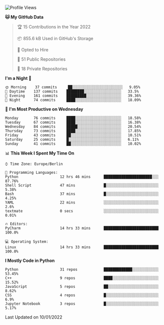 <!--START_SECTION:waka-->
![Profile Views](http://img.shields.io/badge/Profile%20Views-1-blue)

**🐱 My GitHub Data** 

> 🏆 15 Contributions in the Year 2022
 > 
> 📦 855.6 kB Used in GitHub's Storage 
 > 
> 💼 Opted to Hire
 > 
> 📜 51 Public Repositories 
 > 
> 🔑 18 Private Repositories  
 > 
**I'm a Night 🦉** 

```text
🌞 Morning    37 commits     ██░░░░░░░░░░░░░░░░░░░░░░░   9.05% 
🌆 Daytime    137 commits    ████████░░░░░░░░░░░░░░░░░   33.5% 
🌃 Evening    161 commits    █████████░░░░░░░░░░░░░░░░   39.36% 
🌙 Night      74 commits     ████░░░░░░░░░░░░░░░░░░░░░   18.09%

```
📅 **I'm Most Productive on Wednesday** 

```text
Monday       76 commits     ████░░░░░░░░░░░░░░░░░░░░░   18.58% 
Tuesday      67 commits     ████░░░░░░░░░░░░░░░░░░░░░   16.38% 
Wednesday    84 commits     █████░░░░░░░░░░░░░░░░░░░░   20.54% 
Thursday     73 commits     ████░░░░░░░░░░░░░░░░░░░░░   17.85% 
Friday       43 commits     ██░░░░░░░░░░░░░░░░░░░░░░░   10.51% 
Saturday     25 commits     █░░░░░░░░░░░░░░░░░░░░░░░░   6.11% 
Sunday       41 commits     ██░░░░░░░░░░░░░░░░░░░░░░░   10.02%

```


📊 **This Week I Spent My Time On** 

```text
⌚︎ Time Zone: Europe/Berlin

💬 Programming Languages: 
Python                   12 hrs 46 mins      ██████████████████████░░░   87.76% 
Shell Script             47 mins             █░░░░░░░░░░░░░░░░░░░░░░░░   5.38% 
Bash                     37 mins             █░░░░░░░░░░░░░░░░░░░░░░░░   4.25% 
YAML                     22 mins             ░░░░░░░░░░░░░░░░░░░░░░░░░   2.6% 
textmate                 0 secs              ░░░░░░░░░░░░░░░░░░░░░░░░░   0.01%

🔥 Editors: 
PyCharm                  14 hrs 33 mins      █████████████████████████   100.0%

💻 Operating System: 
Linux                    14 hrs 33 mins      █████████████████████████   100.0%

```

**I Mostly Code in Python** 

```text
Python                   31 repos            █████████████░░░░░░░░░░░░   53.45% 
C++                      9 repos             ████░░░░░░░░░░░░░░░░░░░░░   15.52% 
JavaScript               5 repos             ██░░░░░░░░░░░░░░░░░░░░░░░   8.62% 
CSS                      4 repos             █░░░░░░░░░░░░░░░░░░░░░░░░   6.9% 
Jupyter Notebook         3 repos             █░░░░░░░░░░░░░░░░░░░░░░░░   5.17%

```



 Last Updated on 10/01/2022
<!--END_SECTION:waka-->　　
